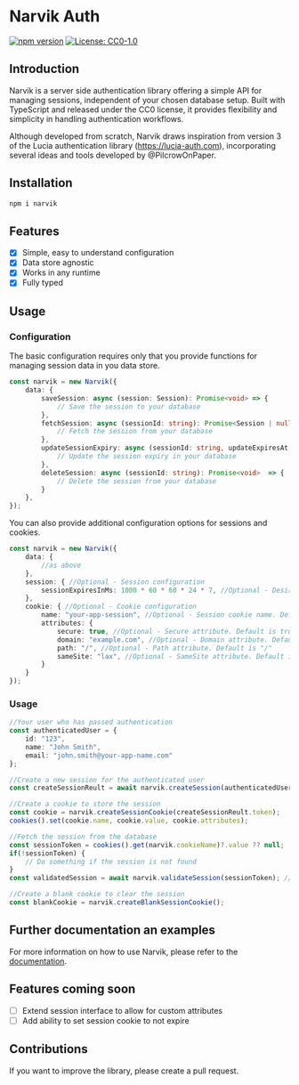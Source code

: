 # Narvik Auth

[![npm version](https://badge.fury.io/js/narvik.svg)](https://badge.fury.io/js/narvik)
[![License: CC0-1.0](https://img.shields.io/badge/License-CC0%201.0-lightgrey.svg)](https://creativecommons.org/publicdomain/zero/1.0/)

## Introduction
Narvik is a server side authentication library offering a simple API for managing sessions, independent of your chosen database setup. Built with TypeScript and released under the CC0 license, it provides flexibility and simplicity in handling authentication workflows.

Although developed from scratch, Narvik draws inspiration from version 3 of the Lucia authentication library (https://lucia-auth.com), incorporating several ideas and tools developed by @PilcrowOnPaper.

## Installation
```bash
npm i narvik
```

## Features
- [x] Simple, easy to understand configuration
- [x] Data store agnostic
- [x] Works in any runtime
- [x] Fully typed

## Usage

### Configuration

The basic configuration requires only that you provide functions for managing session data in you data store.  
```ts
const narvik = new Narvik({
    data: {
        saveSession: async (session: Session): Promise<void> => {
            // Save the session to your database
        },
        fetchSession: async (sessionId: string): Promise<Session | null>  => {
            // Fetch the session from your database
        },
        updateSessionExpiry: async (sessionId: string, updateExpiresAt: Date): Promise<void>  => {
            // Update the session expiry in your database
        },
        deleteSession: async (sessionId: string): Promise<void>  => {
            // Delete the session from your database
        }
    },
});
```

You can also provide additional configuration options for sessions and cookies.  
```ts
const narvik = new Narvik({
    data: {
        //as above
    },
    session: { //Optional - Session configuration 
        sessionExpiresInMs: 1000 * 60 * 60 * 24 * 7, //Optional - Desired session length in ms. Default is 30 Days - here value is 1 week
    },
    cookie: { //Optional - Cookie configuration
        name: "your-app-session", //Optional - Session cookie name. Default is "narvik_session"
        attributes: {
            secure: true, //Optional - Secure attribute. Default is true
            domain: "example.com", //Optional - Domain attribute. Default is not set
            path: "/", //Optional - Path attribute. Default is "/"
            sameSite: "lax", //Optional - SameSite attribute. Default is "lax"
        }
    }
});
```

### Usage
```ts
//Your user who has passed authentication
const authenticatedUser = {
    id: "123",
    name: "John Smith",
    email: "john.smith@your-app-name.com"
};

//Create a new session for the authenticated user
const createSessionReult = await narvik.createSession(authenticatedUser.id);

//Create a cookie to store the session
const cookie = narvik.createSessionCookie(createSessionReult.token);
cookies().set(cookie.name, cookie.value, cookie.attributes);

//Fetch the session from the database
const sessionToken = cookies().get(narvik.cookieName)?.value ?? null;
if(!sessionToken) {
    // Do something if the session is not found
}
const validatedSession = await narvik.validateSession(sessionToken); //Returns Session if valid or null if session is invalid

//Create a blank cookie to clear the session
const blankCookie = narvik.createBlankSessionCookie();
```

## Further documentation an examples
For more information on how to use Narvik, please refer to the [documentation](https://narvik-auth.com).

## Features coming soon
- [ ] Extend session interface to allow for custom attributes
- [ ] Add ability to set session cookie to not expire

## Contributions
If you want to improve the library, please create a pull request.
